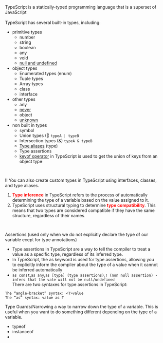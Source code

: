 TypeScript is a statically-typed programming language that is a superset of JavaScript
<br>
<br>
TypeScript has several built-in types, including:
- primitive types
    - number
    - string
    - boolean
    - any
    - void
    - [null and undefined](https://www.typescriptlang.org/docs/handbook/2/everyday-types.html#null-and-undefined)
- object types
    - Enumerated types (enum)
    - Tuple types
    - Array types
    - class 
    - interface
- other types
    - any
    - [never](https://www.typescriptlang.org/docs/handbook/2/narrowing.html#the-never-type)
    - object
    - [unknown](https://www.typescriptlang.org/docs/handbook/release-notes/typescript-3-0.html#new-unknown-top-type)
- non built in types
    - symbol
    - Union types (|) `typeA | typeB`
    - Intersection types (&) `typeA & typeB`
    - [Type aliases](https://www.typescriptlang.org/docs/handbook/2/everyday-types.html#type-aliases) (type)
    - Type assertions
    - [keyof operator](https://www.typescriptlang.org/docs/handbook/2/keyof-types.html#handbook-content) in TypeScript is used to get the union of keys from an object type
<br>

!! You can also create custom types in TypeScript using interfaces, classes, and type aliases.

1. <strong style="color:red;">Type inference</strong> in TypeScript refers to the process of automatically determining the type of a variable based on the value assigned to it. 
2. TypeScript uses structural typing to determine  <strong style="color:red;">type compatibility</strong>. This means that two types are considered compatible if they have the same structure, regardless of their names.
<br>

Assertions (used only when we do not explicitly declare the type of our variable ecept for type annotations)
- Type assertions in TypeScript are a way to tell the compiler to treat a value as a specific type, regardless of its inferred type.
- In TypeScript, the as keyword is used for type assertions, allowing you to explicitly inform the compiler about the type of a value when it cannot be inferred automatically
- `as const`,`as any`,`as [type] (type assertions)`,`! (non null assertion) - infers that the vale will not be null/undefined`
<br/>There are two syntaxes for type assertions in TypeScript:
```
The “angle-bracket” syntax: <T>value
The “as” syntax: value as T
```

Type Guards/Narrowing
a way to narrow down the type of a variable. This is useful when you want to do something different depending on the type of a variable.
- typeof
- instanceof
- 



